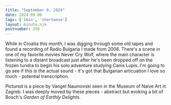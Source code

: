 ```yaml
---
title: "September 6, 2024"
date: 2024-09-06
tags: ['1min', 'shortwave']
layout: minute.njk
postnumber: 250
---	
```


While in Croatia this month, I was digging through some old tapes and found a recording of Radio Bulgaria I made from 2006. There's a scene in one of my favorite movies Never Cry Wolf, where the main character is listening to a distant broadcast just after he's been dropped off on the frozen tundra to begin his solo adventure studying Canis Lupis. I'm going to go see if this is the actual sound - it's got that Bulgarian articuation I love so much - potential transcription.  

Pictured is a piece by Vangel Naumovski seen in the Museum of Naive Art in Zagreb. I was deeply moved by these pieces - abstract but evoking a bit of Bosch's *Garden of Earthly Delights*.